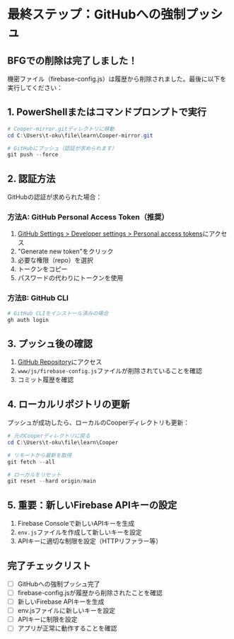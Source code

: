 # 最終ステップ：GitHubへの強制プッシュ

## BFGでの削除は完了しました！

機密ファイル（firebase-config.js）は履歴から削除されました。最後に以下を実行してください：

## 1. PowerShellまたはコマンドプロンプトで実行

```powershell
# Cooper-mirror.gitディレクトリに移動
cd C:\Users\t-oku\file\learn\Cooper-mirror.git

# GitHubにプッシュ（認証が求められます）
git push --force
```

## 2. 認証方法

GitHubの認証が求められた場合：

### 方法A: GitHub Personal Access Token（推奨）
1. [GitHub Settings > Developer settings > Personal access tokens](https://github.com/settings/tokens)にアクセス
2. "Generate new token"をクリック
3. 必要な権限（repo）を選択
4. トークンをコピー
5. パスワードの代わりにトークンを使用

### 方法B: GitHub CLI
```powershell
# GitHub CLIをインストール済みの場合
gh auth login
```

## 3. プッシュ後の確認

1. [GitHub Repository](https://github.com/Sliip831143/Cooper)にアクセス
2. `www/js/firebase-config.js`ファイルが削除されていることを確認
3. コミット履歴を確認

## 4. ローカルリポジトリの更新

プッシュが成功したら、ローカルのCooperディレクトリも更新：

```powershell
# 元のCooperディレクトリに戻る
cd C:\Users\t-oku\file\learn\Cooper

# リモートから最新を取得
git fetch --all

# ローカルをリセット
git reset --hard origin/main
```

## 5. 重要：新しいFirebase APIキーの設定

1. Firebase Consoleで新しいAPIキーを生成
2. `env.js`ファイルを作成して新しいキーを設定
3. APIキーに適切な制限を設定（HTTPリファラー等）

## 完了チェックリスト

- [ ] GitHubへの強制プッシュ完了
- [ ] firebase-config.jsが履歴から削除されたことを確認
- [ ] 新しいFirebase APIキーを生成
- [ ] env.jsファイルに新しいキーを設定
- [ ] APIキーに制限を設定
- [ ] アプリが正常に動作することを確認